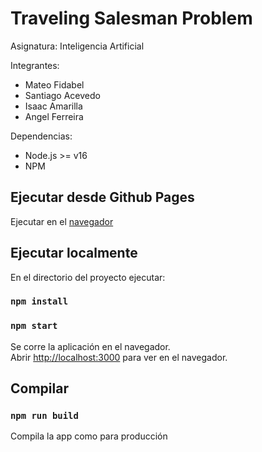 # Traveling Salesman Problem

Asignatura: Inteligencia Artificial

Integrantes:
- Mateo Fidabel
- Santiago Acevedo
- Isaac Amarilla
- Angel Ferreira

Dependencias:
- Node.js >= v16
- NPM

## Ejecutar desde Github Pages

Ejecutar en el [navegador](https://kukiamarilla.github.io/tsp-algorithms-explorer/)

## Ejecutar localmente

En el directorio del proyecto ejecutar:

### `npm install`
### `npm start`

Se corre la aplicación en el navegador.<br />
Abrir [http://localhost:3000](http://localhost:3000) para ver en el navegador.

## Compilar

### `npm run build`

Compila la app como para producción
